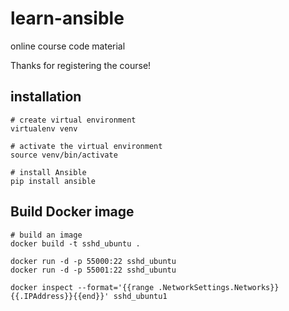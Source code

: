 # learn-ansible

online course code material

Thanks for registering the course!

## installation
```
# create virtual environment
virtualenv venv

# activate the virtual environment
source venv/bin/activate

# install Ansible
pip install ansible
``` 

## Build Docker image
```
# build an image
docker build -t sshd_ubuntu .

docker run -d -p 55000:22 sshd_ubuntu
docker run -d -p 55001:22 sshd_ubuntu

docker inspect --format='{{range .NetworkSettings.Networks}}{{.IPAddress}}{{end}}' sshd_ubuntu1
```

